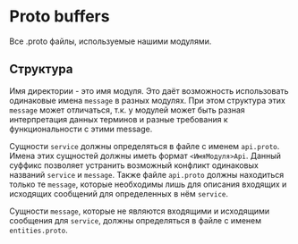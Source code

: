 # Proto buffers

Все .proto файлы, используемые нашими модулями.

## Структура

Имя директории - это имя модуля. Это даёт возможность использовать одинаковые имена `message` в разных модулях. При этом структура этих `message` может отличаться, т.к. у модулей может быть разная интерпретация данных терминов и разные требования к функциональности с этими message.

Сущности `service` должны определяться в файле с именем `api.proto`. Имена этих сущностей должны иметь формат `<ИмяМодуля>Api`. Данный суффикс позволяет устранить возможный конфликт одинаковых названий `service` и `message`. Также файле `api.proto` должны находиться только те `message`, которые необходимы лишь для описания входящих и исходящих сообщений для определенных в нём `service`.

Сущности `message`, которые не являются входящими и исходящими сообщения для `service`, должны определяться в файле с именем `entities.proto`.
